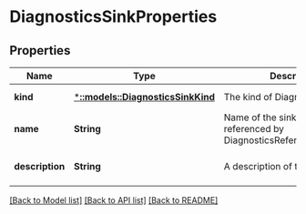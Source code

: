 # DiagnosticsSinkProperties

## Properties
Name | Type | Description | Notes
------------ | ------------- | ------------- | -------------
**kind** | [***::models::DiagnosticsSinkKind**](DiagnosticsSinkKind.md) | The kind of DiagnosticsSink. | [default to null]
**name** | **String** | Name of the sink. This value is referenced by DiagnosticsReferenceDescription | [optional] [default to null]
**description** | **String** | A description of the sink. | [optional] [default to null]

[[Back to Model list]](../README.md#documentation-for-models) [[Back to API list]](../README.md#documentation-for-api-endpoints) [[Back to README]](../README.md)


